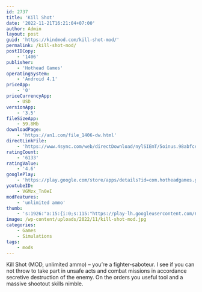 ```yaml
---
id: 2737
title: 'Kill Shot'
date: '2022-11-21T16:21:04+07:00'
author: Admin
layout: post
guid: 'https://kindmod.com/kill-shot-mod/'
permalink: /kill-shot-mod/
postIDCopy:
    - '1406'
publisher:
    - 'Hothead Games'
operatingSystem:
    - 'Android 4.1'
priceApp:
    - '0'
priceCurrencyApp:
    - USD
versionApp:
    - '3.5'
fileSizeApp:
    - 59.8Mb
downloadPage:
    - 'https://an1.com/file_1406-dw.html'
directLinkFile:
    - 'https://www.4sync.com/web/directDownload/nylSIEmT/5oinus.98abfce90df3ea419b9b4272ed65a0b4'
ratingCount:
    - '6133'
ratingValue:
    - '4.6'
googlePlay:
    - 'https://play.google.com/store/apps/details?id=com.hotheadgames.google.free.rawsniper'
youtubeID:
    - VGMzx_Tn0eI
modFeatures:
    - 'unlimited ammo'
thumb:
    - 's:1926:"a:15:{i:0;s:115:"https://play-lh.googleusercontent.com/6cCwAdrthT6gKPQRjaG5GyM8jqX8_MRWiqIsZmt42DJthQ2z26BxUNGi0nThhHrhDSU=w526-h296";i:1;s:116:"https://play-lh.googleusercontent.com/vujHoLp8dcxMs4ACkmRqcBBVSBVDMJYg0Z98csbv7ol3Qd1uhvb16Om6dmJG6jwLFPxR=w526-h296";i:2;s:114:"https://play-lh.googleusercontent.com/UDGFxhivZ7WT_eNPu1ObAA3tPDFTCVVZav-eYm5t0ePqqclHBVg2QJ6o2-PVt5wxsg=w526-h296";i:3;s:116:"https://play-lh.googleusercontent.com/2vF3-OOex8ZY9iqn8URfqCEm1Vx6u7FLaUOU1Z7YKL1whM_drE2lLFv7RLQ7pb32__6Q=w526-h296";i:4;s:115:"https://play-lh.googleusercontent.com/WLOgELOgG-VngcNStNyrCyXEr1wkA3HsUlOLqS3L-o5a9j5CoBB8nu7noYQGZCseKXc=w526-h296";i:5;s:114:"https://play-lh.googleusercontent.com/wzhgSR5XKF96izgGsH7zWBcDnX8Uq2k5wGfAp6hL8L-pWSbTw9F8C2Uv4VOET19BaA=w526-h296";i:6;s:115:"https://play-lh.googleusercontent.com/LnkYV-rc1mICYfHLIll0FoMCAPDmm5bnThROZBHzf4y_gcXqloW2t1_teHMbx5g4eDY=w526-h296";i:7;s:114:"https://play-lh.googleusercontent.com/pLmHrxWvstak1JmknnUo5MBdg9fdjgKyGcRqvoTGSfdG71V3W8E1YVsk2ppT-4xB_A=w526-h296";i:8;s:115:"https://play-lh.googleusercontent.com/1s9Yfsv3avaelb8h1GbHt3smgpjiDXQ2udMZOn7zJTqpqg4i6HAiqOGhw6qBd0UoY24=w526-h296";i:9;s:114:"https://play-lh.googleusercontent.com/TdFdn2qf80ZH9uMIWVbDMdKRq4-YaCnCb0mL4Ad4u94L1VTU4k6yLSmIhN4yBnNUgA=w526-h296";i:10;s:114:"https://play-lh.googleusercontent.com/v8NnVlzV_AAYLKDRIx1yjhAJGc_nSJNs4n2MMw27Jp3Bhg9U9na95EHcOWow2J9hBQ=w526-h296";i:11;s:115:"https://play-lh.googleusercontent.com/243iNT74VPXy-XQYTQgLcRtOUUAy906jQWfQxSGz9aPaihf0vTjHLF5flHceFYfIDRE=w526-h296";i:12;s:112:"https://play-lh.googleusercontent.com/npA33z2nPY56rTN8qI-j7piykMKSOylfwOdaVJKOdjG5qq3eWUHKSbbsXZglDid7=w526-h296";i:13;s:116:"https://play-lh.googleusercontent.com/-Lu8Lpy5TooDTFeLXcY3q1rIBcfxdnH3ByGO3U5aqv3Fwl6iUsXcrkplxIsV-kUSSEsi=w526-h296";i:14;s:114:"https://play-lh.googleusercontent.com/A5kUpm5nkhS1oKmcfYUdanDcetOYLX_yy-7WYkpJ7XqzteOHB_JlUgPHGv5sVnkDyw=w526-h296";}";'
image: /wp-content/uploads/2022/11/kill-shot-mod.jpg
categories:
    - Games
    - Simulations
tags:
    - mods
---
```


Kill Shot (MOD, unlimited ammo) – you’re a fighter-saboteur. I see if you can not throw to take part in unsafe acts and combat missions in accordance secretive destruction of the enemy. On the orders you useful tool and a massive shootout skills nimble.